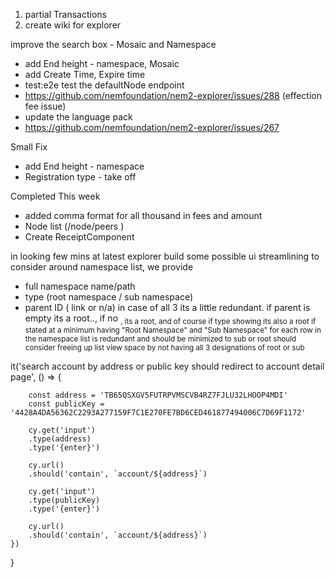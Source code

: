 
1. partial Transactions
2. create wiki for explorer

improve the search box - Mosaic and Namespace

- add End height - namespace, Mosaic
- add Create Time, Expire time
- test:e2e test the defaultNode endpoint
- https://github.com/nemfoundation/nem2-explorer/issues/288  (effection fee issue)
- update the language pack
- https://github.com/nemfoundation/nem2-explorer/issues/267


Small Fix
- add End height - namespace
- Registration type - take off


Completed This week
- added comma format for all thousand in fees and amount
- Node list (/node/peers )
- Create ReceiptComponent


in looking few mins at latest explorer build some possible ui streamlining to consider around namespace list, we provide
- full namespace name/path
- type (root namespace / sub namespace)
- parent ID ( link or n/a)
in case of all 3 its a little redundant.  if parent is empty its a root.., if no <sub><dot><parent>, its a root, and of course if type showing its also a root if stated
at a minimum having "Root Namespace" and "Sub Namespace" for each row in the namespace list is redundant and should be minimized to sub or root
should consider freeing up list view space by not having all 3 designations of root or sub


it('search account by address or public key should redirect to account detail page', () => {

        const address = 'TB65QSXGV5FUTRPVMSCVB4RZ7FJLU32LHOOP4MDI'
        const publicKey = '4428A4DA56362C2293A277159F7C1E270FE7BD6CED461877494006C7D69F1172'

        cy.get('input')
        .type(address)
        .type('{enter}')

        cy.url()
        .should('contain', `account/${address}`)

        cy.get('input')
        .type(publicKey)
        .type('{enter}')

        cy.url()
        .should('contain', `account/${address}`)
    })
  }